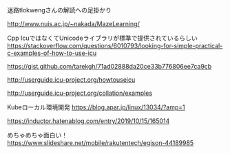 
迷路tlokwengさんの解読への足掛かり

http://www.nuis.ac.jp/~nakada/MazeLearning/

Cpp
IcuではなくてUnicodeライブラリが標準で提供されているらしい
https://stackoverflow.com/questions/6010793/looking-for-simple-practical-c-examples-of-how-to-use-icu

https://gist.github.com/tarekgh/71ad02888da20ce33b776806ee7ca9cb


http://userguide.icu-project.org/howtouseicu

http://userguide.icu-project.org/collation/examples

Kubeローカル環境開発
https://blog.apar.jp/linux/13034/?amp=1

https://inductor.hatenablog.com/entry/2019/10/15/165014


めちゃめちゃ面白い！
https://www.slideshare.net/mobile/rakutentech/egison-44189985

